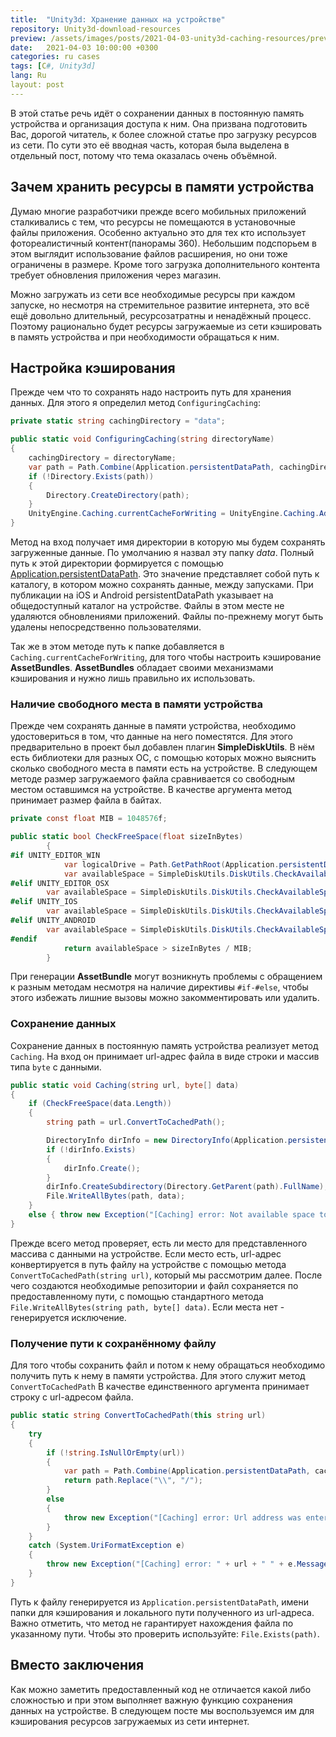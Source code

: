 ```yaml
---
title:  "Unity3d: Хранение данных на устройстве"
repository: Unity3d-download-resources
preview: /assets/images/posts/2021-04-03-unity3d-caching-resources/preview.jpg
date:   2021-04-03 10:00:00 +0300
categories: ru cases
tags: [C#, Unity3d]
lang: Ru
layout: post
---
```


В этой статье речь идёт о сохранении данных в постоянную память устройства и организация доступа к ним. Она призвана подготовить Вас, дорогой читатель, к более сложной статье про загрузку ресурсов из сети. По сути это её вводная часть, которая была выделена в отдельный пост, потому что тема оказалась очень объёмной.

## Зачем хранить ресурсы в памяти устройства
Думаю многие разработчики прежде всего мобильных приложений сталкивались с тем, что ресурсы не помещаются в установочные файлы приложения. Особенно актуально это для тех кто использует фотореалистичный контент(панорамы 360). Небольшим подспорьем в этом выглядит использование файлов расширения, но они тоже ограничены в размере. Кроме того загрузка дополнительного контента требует обновления приложения через магазин.

Можно загружать из сети все необходимые ресурсы при каждом запуске, но несмотря на стремительное развитие интернета, это всё ещё довольно длительный, ресурсозатратны и ненадёжный процесс. Поэтому рационально будет ресурсы загружаемые из сети кэшировать в память устройства и при необходимости обращаться к ним.

## Настройка кэширования
Прежде чем что то сохранять надо настроить путь для хранения данных. Для этого я определил метод `ConfiguringCaching`:
```csharp
private static string cachingDirectory = "data";

public static void ConfiguringCaching(string directoryName)
{
    cachingDirectory = directoryName;
    var path = Path.Combine(Application.persistentDataPath, cachingDirectory);
    if (!Directory.Exists(path))
    {
        Directory.CreateDirectory(path);
    }
    UnityEngine.Caching.currentCacheForWriting = UnityEngine.Caching.AddCache(path);
}
```
Метод на вход получает имя директории в которую мы будем сохранять загруженные данные. По умолчанию я назвал эту папку _data_. Полный путь к этой директории формируется с помощью [Application.persistentDataPath](https://docs.unity3d.com/ScriptReference/Application-persistentDataPath.html). Это значение представляет собой путь к каталогу, в котором можно сохранять данные, между запусками. При публикации на iOS и Android persistentDataPath указывает на общедоступный каталог на устройстве. Файлы в этом месте не удаляются обновлениями приложений. Файлы по-прежнему могут быть удалены непосредственно пользователями.

Так же в этом методе путь к папке добавляется в `Caching.currentCacheForWriting`, для того чтобы настроить кэширование **AssetBundles**. **AssetBundles** обладает своими механизмами кэширования и нужно лишь правильно их использовать.

### Наличие свободного места в памяти устройства
Прежде чем сохранять данные в памяти устройства, необходимо удостовериться в том, что данные на него поместятся. Для этого предварительно в проект был добавлен плагин **SimpleDiskUtils**. В нём есть библиотеки для разных ОС, с помощью которых можно выяснить сколько свободного места в памяти есть на устройстве. В следующем методе размер загружаемого файла сравнивается со свободным местом оставшимся на устройстве. В качестве аргумента метод принимает размер файла в байтах.
```csharp
private const float MIB = 1048576f;

public static bool CheckFreeSpace(float sizeInBytes)
        {
#if UNITY_EDITOR_WIN
            var logicalDrive = Path.GetPathRoot(Application.persistentDataPath);
            var availableSpace = SimpleDiskUtils.DiskUtils.CheckAvailableSpace(logicalDrive);
#elif UNITY_EDITOR_OSX
        var availableSpace = SimpleDiskUtils.DiskUtils.CheckAvailableSpace();
#elif UNITY_IOS
        var availableSpace = SimpleDiskUtils.DiskUtils.CheckAvailableSpace();
#elif UNITY_ANDROID
        var availableSpace = SimpleDiskUtils.DiskUtils.CheckAvailableSpace(true);
#endif
            return availableSpace > sizeInBytes / MIB;
        }
```
При генерации **AssetBundle** могут возникнуть проблемы с обращением к разным методам несмотря на наличие директивы `#if-#else`, чтобы этого избежать лишние вызовы можно закомментировать или удалить.

### Сохранение данных
Сохранение данных в постоянную память устройства реализует метод `Caching`. На вход он принимает url-адрес файла в виде строки и массив типа `byte` с данными.
```csharp
public static void Caching(string url, byte[] data)
{
    if (CheckFreeSpace(data.Length))
    {
        string path = url.ConvertToCachedPath();

        DirectoryInfo dirInfo = new DirectoryInfo(Application.persistentDataPath);
        if (!dirInfo.Exists)
        {
            dirInfo.Create();
        }
        dirInfo.CreateSubdirectory(Directory.GetParent(path).FullName);
        File.WriteAllBytes(path, data);
    }
    else { throw new Exception("[Caching] error: Not available space to download " + data.Length / MIB + "Mb"); }
}
```
Прежде всего метод проверяет, есть ли место для представленного массива с данными на устройстве. Если место есть, url-адрес конвертируется в путь файлу на устройстве с помощью метода `ConvertToCachedPath(string url)`, который мы рассмотрим далее. После чего создаются необходимые репозитории и файл сохраняется по предоставленному пути, с помощью стандартного метода `File.WriteAllBytes(string path, byte[] data)`. Если места нет - генерируется исключение.

### Получение пути к сохранённому файлу
Для того чтобы сохранить файл и потом к нему обращаться необходимо получить путь к нему в памяти устройства. Для этого служит метод `ConvertToCachedPath` В качестве единственного аргумента принимает строку с url-адресом файла.
```csharp
public static string ConvertToCachedPath(this string url)
{
    try
    {
        if (!string.IsNullOrEmpty(url))
        {
            var path = Path.Combine(Application.persistentDataPath, cachingDirectory + new System.Uri(url).LocalPath);
            return path.Replace("\\", "/");
        }
        else
        {
            throw new Exception("[Caching] error: Url address was entered incorrectly " + url); ;
        }
    }
    catch (System.UriFormatException e)
    {
        throw new Exception("[Caching] error: " + url + " " + e.Message);
    }
}
```
Путь к файлу генерируется из `Application.persistentDataPath`, имени папки для кэширования и локального пути полученного из url-адреса. 
Важно отметить, что метод не гарантирует нахождения файла по указанному пути. Чтобы это проверить используйте: `File.Exists(path)`.

## Вместо заключения
Как можно заметить предоставленный код не отличается какой либо сложностью и при этом выполняет важную функцию сохранения данных на устройстве.
В следующем посте мы воспользуемся им для кэширования ресурсов загружаемых из сети интернет.

